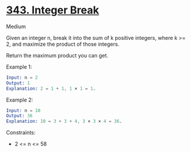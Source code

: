 # [343. Integer Break](https://leetcode.com/problems/integer-break/)

Medium

Given an integer n, break it into the sum of k positive integers, where k >= 2, and maximize the product of those integers.

Return the maximum product you can get.

 

Example 1:

```s
Input: n = 2
Output: 1
Explanation: 2 = 1 + 1, 1 × 1 = 1.
```

Example 2:

```s
Input: n = 10
Output: 36
Explanation: 10 = 3 + 3 + 4, 3 × 3 × 4 = 36.
```

Constraints:

- 2 <= n <= 58
